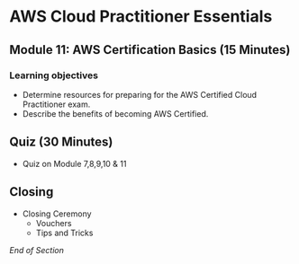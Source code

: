 # AWS Cloud Practitioner Essentials

## Module 11: AWS Certification Basics (15 Minutes)

### Learning objectives
* Determine resources for preparing for the AWS Certified Cloud Practitioner exam.
* Describe the benefits of becoming AWS Certified.

## Quiz (30 Minutes)
* Quiz on Module 7,8,9,10 & 11

## Closing
* Closing Ceremony
    * Vouchers
    * Tips and Tricks

*End of Section*
